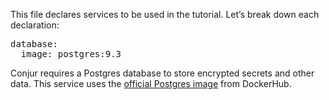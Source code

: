 This file declares services to be used in the tutorial. Let’s break down each declaration:

<pre class="file" data-filename="docker-compose.yml" data-target="replace">database:
  image: postgres:9.3
</pre>

Conjur requires a Postgres database to store encrypted secrets and other data. This service uses the [official Postgres image](https://hub.docker.com/_/postgres/) from DockerHub.

